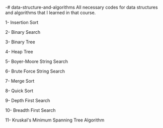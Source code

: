 -# data-structure-and-algorithms
All necessary codes for data structures and algorithms that I learned in that course.

1- Insertion Sort

2- Binary Search

3- Binary Tree

4- Heap Tree

5- Boyer-Moore String Search

6- Brute Force String Search

7- Merge Sort

8- Quick Sort

9- Depth First Search

10- Breadth First Search

11- Kruskal's Minimum Spanning Tree Algorithm

